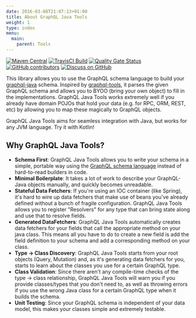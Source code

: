 ```yaml
---
date: 2016-03-08T21:07:13+01:00
title: About GraphQL Java Tools
weight: 1
type: index
menu:
  main:
    parent: Tools
---
```


[![Maven Central](https://img.shields.io/maven-central/v/com.graphql-java-kickstart/graphql-java-tools.svg)](https://maven-badges.herokuapp.com/maven-central/com.graphql-java-kickstart/graphql-java-tools)
[![TravisCI Build](https://travis-ci.org/graphql-java-kickstart/graphql-java-tools.svg?branch=master)](https://travis-ci.org/graphql-java-kickstart/graphql-java-tools)
[![Quality Gate Status](https://sonarcloud.io/api/project_badges/measure?project=graphql-java-kickstart_graphql-java-tools&metric=alert_status)](https://sonarcloud.io/dashboard?id=graphql-java-kickstart_graphql-java-tools)
[![GitHub contributors](https://img.shields.io/github/contributors/graphql-java-kickstart/graphql-java-tools)](https://github.com/graphql-java-kickstart/graphql-java-tools/graphs/contributors)
[![Discuss on GitHub](https://img.shields.io/badge/GitHub-discuss-orange)](https://github.com/graphql-java-kickstart/graphql-java-tools/discussions)

This library allows you to use the GraphQL schema language to build your [graphql-java](https://github.com/graphql-java/graphql-java) schema.
Inspired by [graphql-tools](https://github.com/apollographql/graphql-tools), it parses the given GraphQL schema and allows you to BYOO (bring your own object) to fill in the implementations.
GraphQL Java Tools works extremely well if you already have domain POJOs that hold your data (e.g. for RPC, ORM, REST, etc) by allowing you to map these magically to GraphQL objects.

GraphQL Java Tools aims for seamless integration with Java, but works for any JVM language.  Try it with Kotlin!

## Why GraphQL Java Tools?

* **Schema First**:  GraphQL Java Tools allows you to write your schema in a simple, portable way using the [GraphQL schema language](http://graphql.org/learn/schema/) instead of hard-to-read builders in code.
* **Minimal Boilerplate**:  It takes a lot of work to describe your GraphQL-Java objects manually, and quickly becomes unreadable.
* **Stateful Data Fetchers**:  If you're using an IOC container (like Spring), it's hard to wire up data fetchers that make use of beans you've already defined without a bunch of fragile configuration.  GraphQL Java Tools allows you to register "Resolvers" for any type that can bring state along and use that to resolve fields.
* **Generated DataFetchers**:  GraphQL Java Tools automatically creates data fetchers for your fields that call the appropriate method on your java class.  This means all you have to do to create a new field is add the field definition to your schema and add a corresponding method on your class.
* **Type → Class Discovery**:  GraphQL Java Tools starts from your root objects (Query, Mutation) and, as it's generating data fetchers for you, starts to learn about the classes you use for a certain GraphQL type.
* **Class Validation**:  Since there aren't any compile-time checks of the type → class relationship, GraphQL Java Tools will warn you if you provide classes/types that you don't need to, as well as throwing errors if you use the wrong Java class for a certain GraphQL type when it builds the schema.
* **Unit Testing**:  Since your GraphQL schema is independent of your data model, this makes your classes simple and extremely testable.
